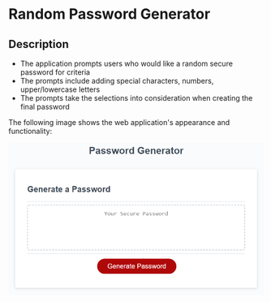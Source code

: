 # Random Password Generator

## Description
* The application prompts users who would like a random secure password for criteria
* The prompts include adding special characters, numbers, upper/lowercase letters
* The prompts take the selections into consideration when creating the final password

The following image shows the web application's appearance and functionality:

![The Password Generator application displays a red button to "Generate Password".](./Assets/03-javascript-homework-demo.png)


